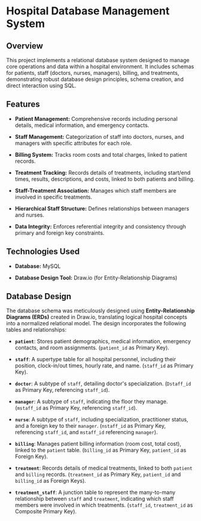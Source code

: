 # Hospital Database Management System

## Overview

This project implements a relational database system designed to manage core operations and data within a hospital environment. It includes schemas for patients, staff (doctors, nurses, managers), billing, and treatments, demonstrating robust database design principles, schema creation, and direct interaction using SQL.

## Features

* **Patient Management:** Comprehensive records including personal details, medical information, and emergency contacts.

* **Staff Management:** Categorization of staff into doctors, nurses, and managers with specific attributes for each role.

* **Billing System:** Tracks room costs and total charges, linked to patient records.

* **Treatment Tracking:** Records details of treatments, including start/end times, results, descriptions, and costs, linked to both patients and billing.

* **Staff-Treatment Association:** Manages which staff members are involved in specific treatments.

* **Hierarchical Staff Structure:** Defines relationships between managers and nurses.

* **Data Integrity:** Enforces referential integrity and consistency through primary and foreign key constraints.

## Technologies Used

* **Database:** MySQL

* **Database Design Tool:** Draw.io (for Entity-Relationship Diagrams)

## Database Design

The database schema was meticulously designed using **Entity-Relationship Diagrams (ERDs)** created in Draw.io, translating logical hospital concepts into a normalized relational model. The design incorporates the following tables and relationships:

* **`patient`**: Stores patient demographics, medical information, emergency contacts, and room assignments. (`patient_id` as Primary Key).

* **`staff`**: A supertype table for all hospital personnel, including their position, clock-in/out times, hourly rate, and name. (`staff_id` as Primary Key).

* **`doctor`**: A subtype of `staff`, detailing doctor's specialization. (`Dstaff_id` as Primary Key, referencing `staff_id`).

* **`manager`**: A subtype of `staff`, indicating the floor they manage. (`mstaff_id` as Primary Key, referencing `staff_id`).

* **`nurse`**: A subtype of `staff`, including specialization, practitioner status, and a foreign key to their `manager`. (`nstaff_id` as Primary Key, referencing `staff_id`, and `mstaff_id` referencing `manager`).

* **`billing`**: Manages patient billing information (room cost, total cost), linked to the `patient` table. (`billing_id` as Primary Key, `patient_id` as Foreign Key).

* **`treatment`**: Records details of medical treatments, linked to both `patient` and `billing` records. (`treatment_id` as Primary Key, `patient_id` and `billing_id` as Foreign Keys).

* **`treatment_staff`**: A junction table to represent the many-to-many relationship between `staff` and `treatment`, indicating which staff members were involved in which treatments. (`staff_id`, `treatment_id` as Composite Primary Key).
